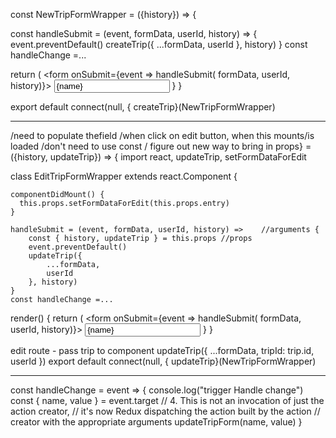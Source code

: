 
const NewTripFormWrapper = ({history}) => {

const handleSubmit = (event, formData, userId, history) => {
	event.preventDefault()
	createTrip({
		...formData,
		userId
	}, history)
}
const handleChange =... 

return (
	<form onSubmit={event => handleSubmit( formData, userId, history)}>
	<input 
		placeholder="name"
		name="name"
		onChange={handleChange}
		value={name}
		/>
<TripForm history={history} handleSubmit={handleSubmit) />}
}

export default connect(null, { createTrip}(NewTripFormWrapper)

***
/need to populate thefield 
/when click on edit button, when this mounts/is loaded
/don't need to use const 
/ figure out new way to bring in props} = ({history, updateTrip}) => {
import react, updateTrip, setFormDataForEdit 

class EditTripFormWrapper extends react.Component {
	
	componentDidMount() {
	  this.props.setFormDataForEdit(this.props.entry)
	}

	handleSubmit = (event, formData, userId, history) => 	//arguments	{
		const { history, updateTrip } = this.props //props
		event.preventDefault()
		updateTrip({
			...formData,
			userId
		}, history)
	}
	const handleChange =... 

render() {
return (
	<form onSubmit={event => handleSubmit( formData, userId, history)}>
	<input 
		placeholder="name"
		name="name"
		onChange={handleChange}
		value={name}
		/>
<TripForm history={history} handleSubmit={handleSubmit) />}
}

edit route - pass trip to component
updateTrip({
	...formData, 
	tripId: trip.id,
	userId
})
export default connect(null, { updateTrip}(NewTripFormWrapper)

***

const handleChange = event => {
    console.log("trigger Handle change")
    const { name, value } = event.target
    // 4.  This is not an invocation of just the action creator,
    // it's now Redux dispatching the action built by the action
    // creator with the appropriate arguments
    updateTripForm(name, value)
  }
